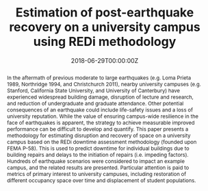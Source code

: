---
title: 'Estimation of post-earthquake recovery on a university campus using REDi methodology'

# Authors
# If you created a profile for a user (e.g. the default `admin` user), write the username (folder name) here
# and it will be replaced with their full name and linked to their profile.
authors:
  - admin
  - Ibrahim Almufti
  - Mike Mieler
  - Ji Su Lee

# Author notes (optional)
# author_notes:
#   - 'Equal contribution'
#   - 'Equal contribution'

date: '2018-06-29T00:00:00Z'
doi: ''

# Schedule page publish date (NOT publication's date).
publishDate: '2023-12-21T02:00:00Z'

# Publication type.
# Accepts a single type but formatted as a YAML list (for Hugo requirements).
# Enter a publication type from the CSL standard.
publication_types: ['paper-conference']

# Publication name and optional abbreviated publication name.
publication: In *11th National Conference on Earthquake Engineering*
publication_short: In *11NCEE*

abstract: 'In the aftermath of previous moderate to large earthquakes (e.g. Loma Prieta 1989, Northridge 1994, and Christchurch 2011), nearby university campuses (e.g. Stanford, California State University, and University of Canterbury) have experienced widespread building damage, disruption of lecture and research, and reduction of undergraduate and graduate attendance. Other potential consequences of an earthquake could include life-safety issues and a loss of university reputation. While the value of ensuring campus-wide resilience in the face of earthquakes is apparent, the strategy to achieve measurable improved performance can be difficult to develop and quantify. This paper presents a methodology for estimating disruption and recovery of space on a university campus based on the REDi downtime assessment methodology (founded upon FEMA P-58). This is used to predict downtime for individual buildings due to building repairs and delays to the initiation of repairs (i.e. impeding factors). Hundreds of earthquake scenarios were considered to impact an example campus, and the related results are presented. Particular attention is paid to metrics of primary interest to university campuses, including restoration of different occupancy space over time and displacement of student populations.'

# Summary. An optional shortened abstract.
summary: 'In the aftermath of previous moderate to large earthquakes (e.g. Loma Prieta 1989, Northridge 1994, and Christchurch 2011), nearby university campuses (e.g. Stanford, California State University, and University of Canterbury) have experienced widespread building damage, disruption of lecture and research, and reduction of undergraduate and graduate attendance. Other potential consequences of an earthquake could include life-safety issues and a loss of university reputation. While the value of ensuring campus-wide resilience in the face of earthquakes is apparent, the strategy to achieve measurable improved performance can be difficult to develop and quantify. This paper presents a methodology for estimating disruption and recovery of space on a university campus based on the REDi downtime assessment methodology (founded upon FEMA P-58). This is used to predict downtime for individual buildings due to building repairs and delays to the initiation of repairs (i.e. impeding factors). Hundreds of earthquake scenarios were considered to impact an example campus, and the related results are presented. Particular attention is paid to metrics of primary interest to university campuses, including restoration of different occupancy space over time and displacement of student populations.' 

tags:
  - REDi
  - resilience
  - recovery modeling
  - building downtime
  - earthquakes

# Display this page in the Featured widget?
featured: false

# Custom links (uncomment lines below)
# links:
# - name: Custom Link
#   url: http://example.org

url_pdf: 'https://www.researchgate.net/publication/325767265_Estimation_of_post-earthquake_recovery_on_a_university_campus_using_REDi_methodology'
url_code: ''
url_dataset: ''
url_poster: ''
url_project: ''
url_slides: ''
url_source: ''
url_video: ''

# Featured image
# To use, add an image named `featured.jpg/png` to your page's folder.
image:
  caption: ''
  focal_point: ''
  preview_only: false

# Associated Projects (optional).
#   Associate this publication with one or more of your projects.
#   Simply enter your project's folder or file name without extension.
#   E.g. `internal-project` references `content/project/internal-project/index.md`.
#   Otherwise, set `projects: []`.
projects: []

# Slides (optional).
#   Associate this publication with Markdown slides.
#   Simply enter your slide deck's filename without extension.
#   E.g. `slides: "example"` references `content/slides/example/index.md`.
#   Otherwise, set `slides: ""`.
slides: ""
---
